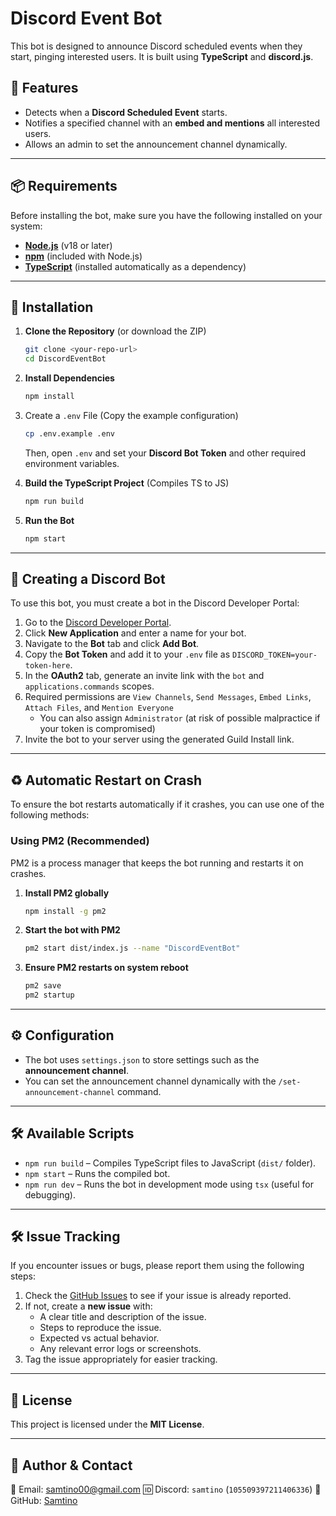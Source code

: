 # Discord Event Bot

This bot is designed to announce Discord scheduled events when they start, pinging interested users. It is built using **TypeScript** and **discord.js**.

## 🚀 Features

- Detects when a **Discord Scheduled Event** starts.
- Notifies a specified channel with an **embed and mentions** all interested users.
- Allows an admin to set the announcement channel dynamically.

---

## 📦 Requirements

Before installing the bot, make sure you have the following installed on your system:

- **[Node.js](https://nodejs.org/)** (v18 or later)
- **[npm](https://www.npmjs.com/)** (included with Node.js)
- **[TypeScript](https://www.typescriptlang.org/)** (installed automatically as a dependency)

---

## 🔧 Installation

1. **Clone the Repository** (or download the ZIP)

   ```sh
   git clone <your-repo-url>
   cd DiscordEventBot
   ```

2. **Install Dependencies**

   ```sh
   npm install
   ```

3. Create a `.env` File (Copy the example configuration)

   ```sh
   cp .env.example .env
   ```

   Then, open `.env` and set your **Discord Bot Token** and other required environment variables.

4. **Build the TypeScript Project** (Compiles TS to JS)

   ```sh
   npm run build
   ```

5. **Run the Bot**

   ```sh
   npm start
   ```

---

## 🤖 Creating a Discord Bot

To use this bot, you must create a bot in the Discord Developer Portal:

1. Go to the [Discord Developer Portal](https://discord.com/developers/applications).
2. Click **New Application** and enter a name for your bot.
3. Navigate to the **Bot** tab and click **Add Bot**.
4. Copy the **Bot Token** and add it to your `.env` file as `DISCORD_TOKEN=your-token-here`.
5. In the **OAuth2** tab, generate an invite link with the `bot` and `applications.commands` scopes.
6. Required permissions are `View Channels`, `Send Messages`, `Embed Links`, `Attach Files`, and `Mention Everyone`
   - You can also assign `Administrator` (at risk of possible malpractice if your token is compromised)
7. Invite the bot to your server using the generated Guild Install link.

---

## ♻️ Automatic Restart on Crash

To ensure the bot restarts automatically if it crashes, you can use one of the following methods:

### Using PM2 (Recommended)

PM2 is a process manager that keeps the bot running and restarts it on crashes.

1. **Install PM2 globally**

   ```sh
   npm install -g pm2
   ```

2. **Start the bot with PM2**

   ```sh
   pm2 start dist/index.js --name "DiscordEventBot"
   ```

3. **Ensure PM2 restarts on system reboot**

   ```sh
   pm2 save
   pm2 startup
   ```

---

## ⚙️ Configuration

- The bot uses `settings.json` to store settings such as the **announcement channel**.
- You can set the announcement channel dynamically with the `/set-announcement-channel` command.

---

## 🛠 Available Scripts

- `npm run build` – Compiles TypeScript files to JavaScript (`dist/` folder).
- `npm start` – Runs the compiled bot.
- `npm run dev` – Runs the bot in development mode using `tsx` (useful for debugging).

---

## 🛠 Issue Tracking

If you encounter issues or bugs, please report them using the following steps:

1. Check the [GitHub Issues](https://github.com/your-repo/issues) to see if your issue is already reported.
2. If not, create a **new issue** with:
   - A clear title and description of the issue.
   - Steps to reproduce the issue.
   - Expected vs actual behavior.
   - Any relevant error logs or screenshots.
3. Tag the issue appropriately for easier tracking.

---

## 📝 License

This project is licensed under the **MIT License**.

---

## 👤 Author & Contact

📧 Email: [samtino00@gmail.com](mailto:samtino00@gmail.com)
🆔 Discord: `samtino` (`105509397211406336`)
🔗 GitHub: [Samtino](https://github.com/Samtino)

